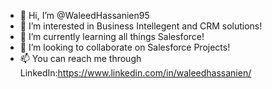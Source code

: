 - 👋 Hi, I’m @WaleedHassanien95
- 👀 I’m interested in Business Intellegent and CRM solutions!
- 🌱 I’m currently learning all things Salesforce!
- 💞️ I’m looking to collaborate on Salesforce Projects!
- 📫 You can reach me through LinkedIn:https://www.linkedin.com/in/waleedhassanien/

